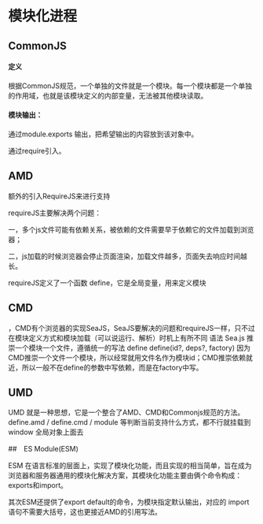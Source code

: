 # 模块化进程

## CommonJS 

#### 定义
根据CommonJS规范，一个单独的文件就是一个模块。每一个模块都是一个单独的作用域，也就是该模块定义的内部变量，无法被其他模块读取。


#### 模块输出：

通过module.exports 输出，把希望输出的内容放到该对象中。

通过require引入。



## AMD

额外的引入RequireJS来进行支持

requireJS主要解决两个问题：

一，多个js文件可能有依赖关系，被依赖的文件需要早于依赖它的文件加载到浏览器； 

二，js加载的时候浏览器会停止页面渲染，加载文件越多，页面失去响应时间越长。

requireJS定义了一个函数 define，它是全局变量，用来定义模块


## CMD

，CMD有个浏览器的实现SeaJS，SeaJS要解决的问题和requireJS一样，只不过在模块定义方式和模块加载（可以说运行、解析）时机上有所不同 语法 Sea.js 推崇一个模块一个文件，遵循统一的写法 define define(id?, deps?, factory) 因为CMD推崇一个文件一个模块，所以经常就用文件名作为模块id；CMD推崇依赖就近，所以一般不在define的参数中写依赖，而是在factory中写。

## UMD

UMD 就是一种思想，它是一个整合了AMD、CMD和Commonjs规范的方法。define.amd / define.cmd / module 等判断当前支持什么方式，都不行就挂载到 window 全局对象上面去


##　ES Module(ESM)

ESM 在语言标准的层面上，实现了模块化功能，而且实现的相当简单，旨在成为浏览器和服务器通用的模块化解决方案，其模块化功能主要由俩个命令构成：exports和import。

其次ESM还提供了export default的命令，为模块指定默认输出，对应的 import 语句不需要大括号，这也更接近AMD的引用写法。
